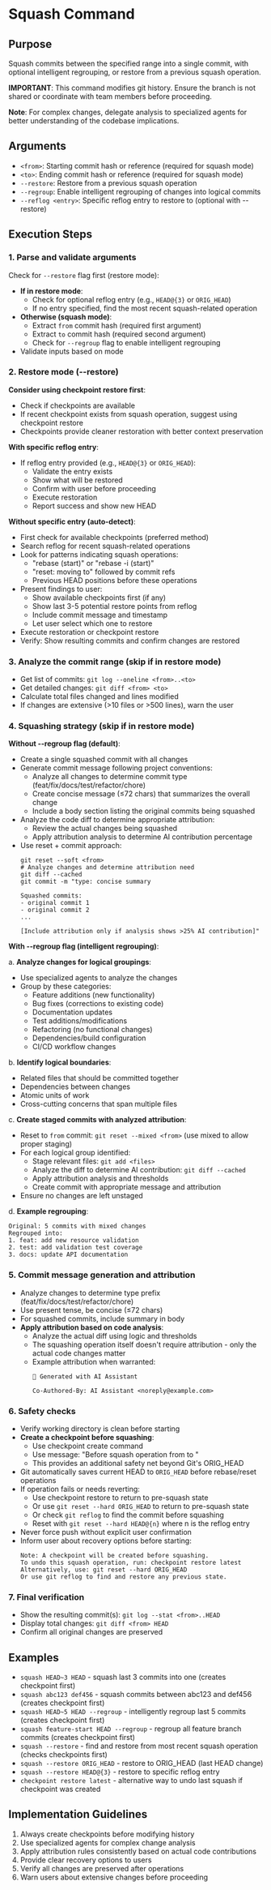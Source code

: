 # Squash Command

## Purpose

Squash commits between the specified range into a single commit, with optional intelligent regrouping, or restore from a previous squash operation.

**IMPORTANT**: This command modifies git history. Ensure the branch is not shared or coordinate with team members before proceeding.

**Note**: For complex changes, delegate analysis to specialized agents for better understanding of the codebase implications.

## Arguments

- `<from>`: Starting commit hash or reference (required for squash mode)
- `<to>`: Ending commit hash or reference (required for squash mode)
- `--restore`: Restore from a previous squash operation
- `--regroup`: Enable intelligent regrouping of changes into logical commits
- `--reflog <entry>`: Specific reflog entry to restore to (optional with --restore)

## Execution Steps

### 1. Parse and validate arguments

Check for `--restore` flag first (restore mode):

- **If in restore mode**:
  * Check for optional reflog entry (e.g., `HEAD@{3}` or `ORIG_HEAD`)
  * If no entry specified, find the most recent squash-related operation
- **Otherwise (squash mode)**:
  * Extract `from` commit hash (required first argument)
  * Extract `to` commit hash (required second argument)
  * Check for `--regroup` flag to enable intelligent regrouping
- Validate inputs based on mode

### 2. Restore mode (--restore)

**Consider using checkpoint restore first**:
- Check if checkpoints are available
- If recent checkpoint exists from squash operation, suggest using checkpoint restore
- Checkpoints provide cleaner restoration with better context preservation

**With specific reflog entry**:
- If reflog entry provided (e.g., `HEAD@{3}` or `ORIG_HEAD`):
  * Validate the entry exists
  * Show what will be restored
  * Confirm with user before proceeding
  * Execute restoration
  * Report success and show new HEAD

**Without specific entry (auto-detect)**:
- First check for available checkpoints (preferred method)
- Search reflog for recent squash-related operations
- Look for patterns indicating squash operations:
  - "rebase (start)" or "rebase -i (start)"
  - "reset: moving to" followed by commit refs
  - Previous HEAD positions before these operations
- Present findings to user:
  * Show available checkpoints first (if any)
  * Show last 3-5 potential restore points from reflog
  * Include commit message and timestamp
  * Let user select which one to restore
- Execute restoration or checkpoint restore
- Verify: Show resulting commits and confirm changes are restored

### 3. Analyze the commit range (skip if in restore mode)

- Get list of commits: `git log --oneline <from>..<to>`
- Get detailed changes: `git diff <from> <to>`
- Calculate total files changed and lines modified
- If changes are extensive (>10 files or >500 lines), warn the user

### 4. Squashing strategy (skip if in restore mode)

**Without --regroup flag (default)**:
- Create a single squashed commit with all changes
- Generate commit message following project conventions:
  * Analyze all changes to determine commit type (feat/fix/docs/test/refactor/chore)
  * Create concise message (≤72 chars) that summarizes the overall change
  * Include a body section listing the original commits being squashed
- Analyze the code diff to determine appropriate attribution:
  * Review the actual changes being squashed
  * Apply attribution analysis to determine AI contribution percentage
- Use reset + commit approach:
  ```
  git reset --soft <from>
  # Analyze changes and determine attribution need
  git diff --cached
  git commit -m "type: concise summary

  Squashed commits:
  - original commit 1
  - original commit 2
  ...

  [Include attribution only if analysis shows >25% AI contribution]"
  ```

**With --regroup flag (intelligent regrouping)**:

a. **Analyze changes for logical groupings**:
   - Use specialized agents to analyze the changes
   - Group by these categories:
     * Feature additions (new functionality)
     * Bug fixes (corrections to existing code)
     * Documentation updates
     * Test additions/modifications
     * Refactoring (no functional changes)
     * Dependencies/build configuration
     * CI/CD workflow changes

b. **Identify logical boundaries**:
   - Related files that should be committed together
   - Dependencies between changes
   - Atomic units of work
   - Cross-cutting concerns that span multiple files

c. **Create staged commits with analyzed attribution**:
   - Reset to `from` commit: `git reset --mixed <from>` (use mixed to allow proper staging)
   - For each logical group identified:
     * Stage relevant files: `git add <files>`
     * Analyze the diff to determine AI contribution: `git diff --cached`
     * Apply attribution analysis and thresholds
     * Create commit with appropriate message and attribution
   - Ensure no changes are left unstaged

d. **Example regrouping**:
   ```
   Original: 5 commits with mixed changes
   Regrouped into:
   1. feat: add new resource validation
   2. test: add validation test coverage
   3. docs: update API documentation
   ```

### 5. Commit message generation and attribution

- Analyze changes to determine type prefix (feat/fix/docs/test/refactor/chore)
- Use present tense, be concise (≤72 chars)
- For squashed commits, include summary in body
- **Apply attribution based on code analysis**:
  * Analyze the actual diff using logic and thresholds
  * The squashing operation itself doesn't require attribution - only the actual code changes matter
  * Example attribution when warranted:
    ```
    🤖 Generated with AI Assistant

    Co-Authored-By: AI Assistant <noreply@example.com>
    ```

### 6. Safety checks

- Verify working directory is clean before starting
- **Create a checkpoint before squashing**:
  * Use checkpoint create command
  * Use message: "Before squash operation from <from> to <to>"
  * This provides an additional safety net beyond Git's ORIG_HEAD
- Git automatically saves current HEAD to `ORIG_HEAD` before rebase/reset operations
- If operation fails or needs reverting:
  * Use checkpoint restore to return to pre-squash state
  * Or use `git reset --hard ORIG_HEAD` to return to pre-squash state
  * Or check `git reflog` to find the commit before squashing
  * Reset with `git reset --hard HEAD@{n}` where n is the reflog entry
- Never force push without explicit user confirmation
- Inform user about recovery options before starting:
  ```
  Note: A checkpoint will be created before squashing.
  To undo this squash operation, run: checkpoint restore latest
  Alternatively, use: git reset --hard ORIG_HEAD
  Or use git reflog to find and restore any previous state.
  ```

### 7. Final verification

- Show the resulting commit(s): `git log --stat <from>..HEAD`
- Display total changes: `git diff <from> HEAD`
- Confirm all original changes are preserved

## Examples

- `squash HEAD~3 HEAD` - squash last 3 commits into one (creates checkpoint first)
- `squash abc123 def456` - squash commits between abc123 and def456 (creates checkpoint first)
- `squash HEAD~5 HEAD --regroup` - intelligently regroup last 5 commits (creates checkpoint first)
- `squash feature-start HEAD --regroup` - regroup all feature branch commits (creates checkpoint first)
- `squash --restore` - find and restore from most recent squash operation (checks checkpoints first)
- `squash --restore ORIG_HEAD` - restore to ORIG_HEAD (last HEAD change)
- `squash --restore HEAD@{3}` - restore to specific reflog entry
- `checkpoint restore latest` - alternative way to undo last squash if checkpoint was created

## Implementation Guidelines

1. Always create checkpoints before modifying history
2. Use specialized agents for complex change analysis
3. Apply attribution rules consistently based on actual code contributions
4. Provide clear recovery options to users
5. Verify all changes are preserved after operations
6. Warn users about extensive changes before proceeding